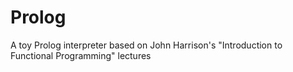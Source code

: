 Prolog
=======

A toy Prolog interpreter based on John Harrison's "Introduction to Functional Programming" lectures

